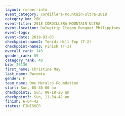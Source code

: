 ```yaml
---
layout: runner-info 
event_category: cordillera-mountain-ultra-2018 
category_km: 26K 
event-title: 2018 CORDILLERA MOUNTAIN ULTRA 
event-location: Dalupirip Itogon Benguet Philippines 
event-logo: 
event-date: 2018-03-03 
checkpoint-name2: Tenidi Hill Top (T-2) 
checkpoint-name3: Finish (T-3) 
overall_rank: 143
gender_rank: 59
category_rank: 40
bib: 26136
first_name: Christine May
last_name: Pacomio
gender: F
team_name: One Meralco Foundation
start: Sun, 05-30-00 am
checkpoint2: Sun, 08-18-20 am
checkpoint3: Sun, 11-34-42 am
finish: 6-04-42
status: FINISHER
---
```

